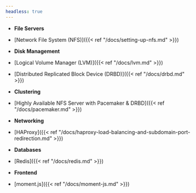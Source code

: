 ```yaml
---
headless: true
---
```


- **File Servers**
 - [Network File System (NFS)]({{< ref "/docs/setting-up-nfs.md" >}})

- **Disk Management**
 - [Logical Volume Manager (LVM)]({{< ref "/docs/lvm.md" >}})
 - [Distributed Replicated Block Device (DRBD)]({{< ref "/docs/drbd.md" >}})

- **Clustering**
 - [Highly Available NFS Server with Pacemaker & DRBD]({{< ref "/docs/pacemaker.md" >}})

- **Networking**
 - [HAProxy]({{< ref "/docs/haproxy-load-balancing-and-subdomain-port-redirection.md" >}})

- **Databases**
 - [Redis]({{< ref "/docs/redis.md" >}})

- **Frontend**
 - [moment.js]({{< ref "/docs/moment-js.md" >}})
